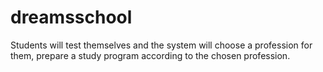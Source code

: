# dreamsschool
Students will test themselves and the system will choose a profession for them, prepare a study program according to the chosen profession.
